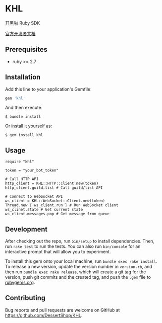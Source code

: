 # KHL

开黑啦 Ruby SDK

[官方开发者文档](https://developer.kaiheila.cn/doc)

## Prerequisites

* ruby >= 2.7

## Installation

Add this line to your application's Gemfile:

```ruby
gem 'khl'
```

And then execute:

    $ bundle install

Or install it yourself as:

    $ gem install khl

## Usage

```
require "khl"

token = "your_bot_token"

# Call HTTP API
http_client = KHL::HTTP::Client.new(token)
http_client.guild.list # Call guild/list API

# Connect to WebSocket API
ws_client = KHL::WebSocket::Client.new(token)
Thread.new { ws_client.run } # Run WebSocket client
ws_clinet.state # Get current state
ws_client.messages.pop # Get message from queue
```

## Development

After checking out the repo, run `bin/setup` to install dependencies. Then, run `rake test` to run the tests. You can also run `bin/console` for an interactive prompt that will allow you to experiment.

To install this gem onto your local machine, run `bundle exec rake install`. To release a new version, update the version number in `version.rb`, and then run `bundle exec rake release`, which will create a git tag for the version, push git commits and the created tag, and push the `.gem` file to [rubygems.org](https://rubygems.org).

## Contributing

Bug reports and pull requests are welcome on GitHub at https://github.com/DessertShop/KHL.
